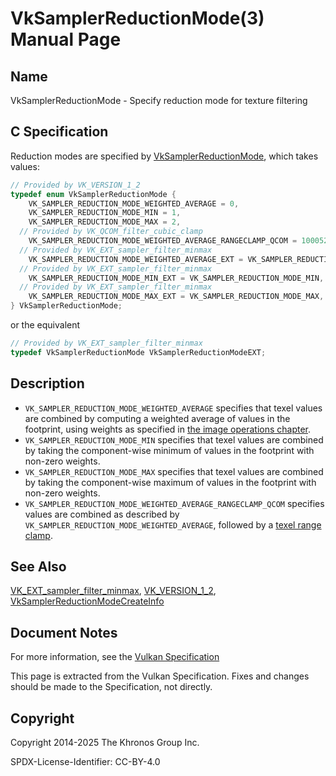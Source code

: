 # VkSamplerReductionMode(3) Manual Page

## Name

VkSamplerReductionMode - Specify reduction mode for texture filtering



## [](#_c_specification)C Specification

Reduction modes are specified by [VkSamplerReductionMode](https://registry.khronos.org/vulkan/specs/latest/man/html/VkSamplerReductionMode.html), which takes values:

```c++
// Provided by VK_VERSION_1_2
typedef enum VkSamplerReductionMode {
    VK_SAMPLER_REDUCTION_MODE_WEIGHTED_AVERAGE = 0,
    VK_SAMPLER_REDUCTION_MODE_MIN = 1,
    VK_SAMPLER_REDUCTION_MODE_MAX = 2,
  // Provided by VK_QCOM_filter_cubic_clamp
    VK_SAMPLER_REDUCTION_MODE_WEIGHTED_AVERAGE_RANGECLAMP_QCOM = 1000521000,
  // Provided by VK_EXT_sampler_filter_minmax
    VK_SAMPLER_REDUCTION_MODE_WEIGHTED_AVERAGE_EXT = VK_SAMPLER_REDUCTION_MODE_WEIGHTED_AVERAGE,
  // Provided by VK_EXT_sampler_filter_minmax
    VK_SAMPLER_REDUCTION_MODE_MIN_EXT = VK_SAMPLER_REDUCTION_MODE_MIN,
  // Provided by VK_EXT_sampler_filter_minmax
    VK_SAMPLER_REDUCTION_MODE_MAX_EXT = VK_SAMPLER_REDUCTION_MODE_MAX,
} VkSamplerReductionMode;
```

or the equivalent

```c++
// Provided by VK_EXT_sampler_filter_minmax
typedef VkSamplerReductionMode VkSamplerReductionModeEXT;
```

## [](#_description)Description

- `VK_SAMPLER_REDUCTION_MODE_WEIGHTED_AVERAGE` specifies that texel values are combined by computing a weighted average of values in the footprint, using weights as specified in [the image operations chapter](https://registry.khronos.org/vulkan/specs/latest/html/vkspec.html#textures-unnormalized-to-integer).
- `VK_SAMPLER_REDUCTION_MODE_MIN` specifies that texel values are combined by taking the component-wise minimum of values in the footprint with non-zero weights.
- `VK_SAMPLER_REDUCTION_MODE_MAX` specifies that texel values are combined by taking the component-wise maximum of values in the footprint with non-zero weights.
- `VK_SAMPLER_REDUCTION_MODE_WEIGHTED_AVERAGE_RANGECLAMP_QCOM` specifies values are combined as described by `VK_SAMPLER_REDUCTION_MODE_WEIGHTED_AVERAGE`, followed by a [texel range clamp](https://registry.khronos.org/vulkan/specs/latest/html/vkspec.html#textures-texel-range-clamp).

## [](#_see_also)See Also

[VK\_EXT\_sampler\_filter\_minmax](https://registry.khronos.org/vulkan/specs/latest/man/html/VK_EXT_sampler_filter_minmax.html), [VK\_VERSION\_1\_2](https://registry.khronos.org/vulkan/specs/latest/man/html/VK_VERSION_1_2.html), [VkSamplerReductionModeCreateInfo](https://registry.khronos.org/vulkan/specs/latest/man/html/VkSamplerReductionModeCreateInfo.html)

## [](#_document_notes)Document Notes

For more information, see the [Vulkan Specification](https://registry.khronos.org/vulkan/specs/latest/html/vkspec.html#VkSamplerReductionMode)

This page is extracted from the Vulkan Specification. Fixes and changes should be made to the Specification, not directly.

## [](#_copyright)Copyright

Copyright 2014-2025 The Khronos Group Inc.

SPDX-License-Identifier: CC-BY-4.0